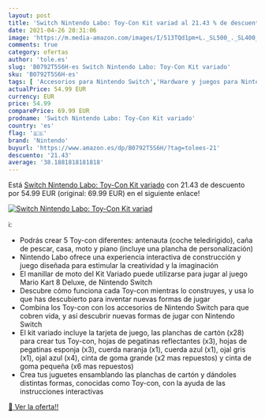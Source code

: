 ```yaml
---
layout: post
title: 'Switch Nintendo Labo: Toy-Con Kit variad al 21.43 % de descuento'
date: 2021-04-26 20:31:06
image: 'https://m.media-amazon.com/images/I/513TQd1pm+L._SL500_._SL400_.jpg'
comments: true
category: ofertas
author: 'tole.es'
slug: 'B0792T5S6H-es Switch Nintendo Labo: Toy-Con Kit variado'
sku: 'B0792T5S6H-es'
tags: [ 'Accesorios para Nintendo Switch','Hardware y juegos para Nintendo Switch','Kits de accesorios para Nintendo Switch','Videojuegos','nintendo', ]
actualPrice: 54.99 EUR
currency: EUR
price: 54.99
comparePrice: 69.99 EUR
prodname: 'Switch Nintendo Labo: Toy-Con Kit variado'
country: 'es'
flag: '🇪🇸'
brand: 'Nintendo'
buyurl: 'https://www.amazon.es/dp/B0792T5S6H/?tag=tolees-21'
descuento: '21.43'
average: '38.1881818181818'
---
```


Está [Switch Nintendo Labo: Toy-Con Kit variado](https://www.amazon.es/dp/B0792T5S6H/?tag=tolees-21) con 21.43 de descuento por 54.99 EUR (original: 69.99 EUR) en el siguiente enlace!

[![Switch Nintendo Labo: Toy-Con Kit variad](https://m.media-amazon.com/images/I/513TQd1pm+L._SL500_._SL400_.jpg)](https://www.amazon.es/dp/B0792T5S6H/?tag=tolees-21)

ℹ️:

- Podrás crear 5 Toy-con diferentes: antenauta (coche teledirigido), caña de pescar, casa, moto y piano (incluye una plancha de personalización)
- Nintendo Labo ofrece una experiencia interactiva de construcción y juego diseñada para estimular la creatividad y la imaginación
- El manillar de moto del Kit Variado puede utilizarse para jugar al juego Mario Kart 8 Deluxe, de Nintendo Switch
- Descubre cómo funciona cada Toy-con mientras lo construyes, y usa lo que has descubierto para inventar nuevas formas de jugar
- Combina los Toy-con con los accesorios de Nintendo Switch para que cobren vida, y así descubrir nuevas formas de jugar con Nintendo Switch
- El kit variado incluye la tarjeta de juego, las planchas de cartón (x28) para crear tus Toy-con, hojas de pegatinas reflectantes (x3), hojas de pegatinas esponja (x3), cuerda naranja (x1), cuerda azul (x1), ojal gris (x1), ojal azul (x4), cinta de goma grande (x2 mas repuestos) y cinta de goma pequeña (x6 mas repuestos)
- Crea tus juguetes ensamblando las planchas de cartón y dándoles distintas formas, conocidas como Toy-con, con la ayuda de las instrucciones interactivas

[🛒 Ver la oferta!!](https://www.amazon.es/dp/B0792T5S6H/?tag=tolees-21)
